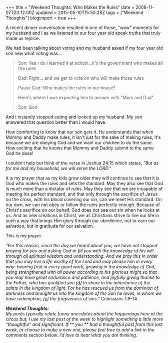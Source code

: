 +++
title = "Weekend Thoughts: Who Makes the Rules"
date = 2008-11-07T20:12:00Z
updated = 2015-05-10T15:50:28Z
tags = ["Weekend Thoughts"]
blogimport = true 
+++

A recent dinner conversation resulted in one of those, "wow" moments for my husband and I as we listened to our four year old speak truths that truly made us rejoice.  

We had been talking about voting and my husband asked if my four year old son new what voting was...
 > Son:  Yea I do I learned it at school...it's the government who makes all the rules
> 
> Dad:  Right... and we get to vote on who will make those rules
> 
> Pause  Dad:  Who makes the rules in our house? 
> 
> Here's where I was expecting him to answer with "Mom and Dad"
> 
> Son:  God 

And I instantly stopped eating and looked up my husband.  My son answered that question better than I would have. 

How comforting to know that our son gets it.  He understands that when Mommy and Daddy make rules, it isn't just for the sake of making rules, it's because we are obeying God and we want our children to do the same.  How exciting that he knows that Mommy and Daddy submit to the same God he does!  

I couldn't help but think of the verse in Joshua 24:15 which states, _"But as for me and my household, we will serve the LORD."_

It is my prayer that as my kids grow older they will continue to see that it is God who makes the rules and sets the standard.  May they also see that God is much more than a dictator of rules.  May they see that we are incapable of meeting his perfect standard, and that only through the sacrifice of Jesus on the cross, with his blood covering our sin, can we meet His standard.  On our own, we can not obey or follow the rules perfectly enough.  Because of Christ's sacrifice on our behalf, God does not see our sin when he looks at us.  And as new creations in Christ, we as Christians strive to live our life in such a way that brings Him glory through our obedience, not to earn our salvation, but in gratitude for our salvation.  

This is my prayer.

_"For this reason, since the day we heard about you, we have not stopped praying for you and asking God to fill you with the knowledge of his will through all spiritual wisdom and understanding. And we pray this in order that you may live a life worthy of the Lord and may please him in every way: bearing fruit in every good work, growing in the knowledge of God, being strengthened with all power according to his glorious might so that you may have great endurance and patience, and joyfully giving thanks to the Father, who has qualified you
[[d](http://www.biblegateway.com/passage/?search=Colossians%201;&amp;version=31;#fen-NIV-29462d)]
 to share in the inheritance of the saints in the kingdom of light. For he has rescued us from the dominion of darkness and brought us into the kingdom of the Son he loves, in whom we have redemption,
[[e](http://www.biblegateway.com/passage/?search=Colossians%201;&amp;version=31;#fen-NIV-29464e)]
 the forgiveness of sins."_  Colossians 1:9-14

_**Weekend Thoughts:**_   
_My posts typically relate funny anecdotes about the happenings here at the circus  but, I use my last post of the week to highlight something a little more “thoughtful” and significant. If **
you
** had a thoughtful post from this last week, or choose to make a new one, please feel free to add a link in the comments section below. I’d love to hear what you are thinking._
